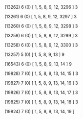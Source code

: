 (13262) 6 (0) [ 1, 5, 8, 9, 12, 3296 ] 3 


(13261) 6 (0) [ 1, 5, 8, 9, 12, 3297 ] 3 


(13260) 6 (0) [ 1, 5, 8, 9, 12, 3298 ] 3 


(13259) 6 (0) [ 1, 5, 8, 9, 12, 3299 ] 3 


(13258) 6 (0) [ 1, 5, 8, 9, 12, 3300 ] 3 


(13257) 5 (0) [ 1, 5, 8, 9, 13 ] 9 


(16543) 6 (0) [ 1, 5, 8, 9, 13, 14 ] 9 


(19828) 7 (0) [ 1, 5, 8, 9, 13, 14, 15 ] 3 


(19827) 7 (0) [ 1, 5, 8, 9, 13, 14, 16 ] 3 


(19826) 7 (0) [ 1, 5, 8, 9, 13, 14, 17 ] 3 


(19825) 7 (0) [ 1, 5, 8, 9, 13, 14, 18 ] 3 


(19824) 7 (0) [ 1, 5, 8, 9, 13, 14, 19 ]  

